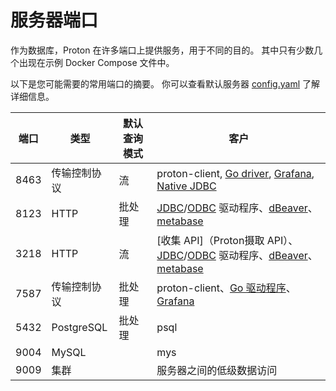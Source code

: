 # 服务器端口

作为数据库，Proton 在许多端口上提供服务，用于不同的目的。 其中只有少数几个出现在示例 Docker Compose 文件中。

以下是您可能需要的常用端口的摘要。 你可以查看默认服务器 [config.yaml](https://github.com/timeplus-io/proton/blob/develop/programs/server/config.yaml) 了解详细信息。

| 端口   | 类型         | 默认查询模式 | 客户                                                                                                                                                                                                                                                                                                                                                                        |
| ---- | ---------- | ------ | ------------------------------------------------------------------------------------------------------------------------------------------------------------------------------------------------------------------------------------------------------------------------------------------------------------------------------------------------------------------------- |
| 8463 | 传输控制协议     | 流      | proton-client, [Go driver](https://github.com/timeplus-io/proton-go-driver), [Grafana](https://github.com/timeplus-io/proton-grafana-source), [Native JDBC](https://github.com/timeplus-io/timeplus-native-jdbc)                                                                                                                                                          |
| 8123 | HTTP       | 批处理    | [JDBC](https://github.com/timeplus-io/proton-java-driver)/[ODBC](https://github.com/timeplus-io/proton-odbc) 驱动程序、[dBeaver](https://github.com/timeplus-io/proton/tree/develop/examples/jdbc#connnect-to-proton-via-dbeaver)、[metabase](https://github.com/timeplus-io/metabase-proton-driver)                                                                            |
| 3218 | HTTP       | 流      | [收集 API]（Proton摄取 API）、[JDBC](https://github.com/timeplus-io/proton-java-driver)/[ODBC](https://github.com/timeplus-io/proton-odbc) 驱动程序、[dBeaver](https://github.com/timeplus-io/proton/tree/develop/examples/jdbc#connnect-to-proton-via-dbeaver)、[metabase](https://github.com/timeplus-io/metabase-proton-driver) |
| 7587 | 传输控制协议     | 批处理    | proton-client、[Go 驱动程序](https://github.com/timeplus-io/proton-go-driver)、[Grafana](https://github.com/timeplus-io/proton-grafana-source)                                                                                                                                                                                                                                  |
| 5432 | PostgreSQL | 批处理    | psql                                                                                                                                                                                                                                                                                                                                                                      |
| 9004 | MySQL      |        | mys                                                                                                                                                                                                                                                                                                                                                                       |
| 9009 | 集群         |        | 服务器之间的低级数据访问                                                                                                                                                                                                                                                                                                                                                              |
